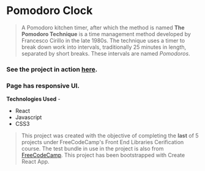# Pomodoro Clock

> A Pomodoro kitchen timer, after which the method is named **The Pomodoro Technique** is a time management method developed by Francesco Cirillo in the late 1980s. The technique uses a timer to break down work into intervals, traditionally 25 minutes in length, separated by short breaks. These intervals are named *Pomodoros*.

### See the project in action [here](https://pomodoroclocknikhilpr23.herokuapp.com/).

### Page has responsive UI. 

**Technologies Used** -
- React
- Javascript
- CSS3

> This project was created with the objective of completing the **last** of 5 projects under FreeCodeCamp's Front End Libraries Cerification course. The test bundle in use in the project is also from [FreeCodeCamp](https://www.freecodecamp.org/).
> This project has been bootstrapped with Create React App. 
